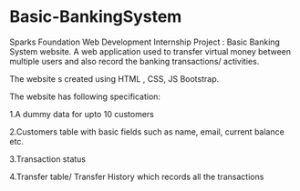 # Basic-BankingSystem
Sparks Foundation Web Development Internship Project : Basic Banking System website. A web application used to transfer virtual money between multiple users and also record the banking transactions/ activities.

The website s created using HTML , CSS,  JS Bootstrap.

The website has following specification:

1.A dummy data for upto 10 customers

2.Customers table with basic fields such as name, email, current balance etc.

3.Transaction status

4.Transfer table/ Transfer History which records all the transactions

